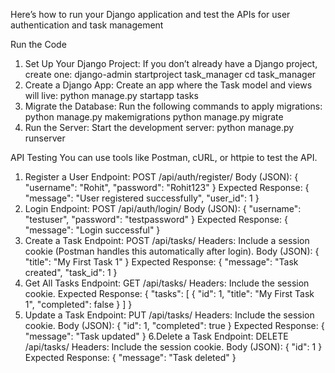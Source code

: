 Here’s how to run your Django application and test the APIs for user authentication and task management 

Run the Code
1. Set Up Your Django Project: If you don’t already have a Django project, create one:
   django-admin startproject task_manager
   cd task_manager 
2. Create a Django App: Create an app where the Task model and views will live:
   python manage.py startapp tasks
3. Migrate the Database: Run the following commands to apply migrations:
   python manage.py makemigrations
   python manage.py migrate
4. Run the Server: Start the development server:
   python manage.py runserver

API Testing
You can use tools like Postman, cURL, or httpie to test the API.

1. Register a User
Endpoint: POST /api/auth/register/
Body (JSON):
{
  "username": "Rohit",
  "password": "Rohit123"
}
Expected Response:
{
  "message": "User registered successfully",
  "user_id": 1
}
2.  Login
Endpoint: POST /api/auth/login/
Body (JSON):
{
  "username": "testuser",
  "password": "testpassword"
}
Expected Response:
{
  "message": "Login successful"
}
3. Create a Task
Endpoint: POST /api/tasks/
Headers: Include a session cookie (Postman handles this automatically after login).
Body (JSON):
{
  "title": "My First Task 1"
}
Expected Response:
{
  "message": "Task created",
  "task_id": 1
}
4. Get All Tasks
Endpoint: GET /api/tasks/
Headers: Include the session cookie.
Expected Response:
{
  "tasks": [
{
"id":    1,
      "title": "My First Task 1",
      "completed": false
    }
  ]
}
5. Update a Task
Endpoint: PUT /api/tasks/
Headers: Include the session cookie.
Body (JSON):
{
  "id": 1,
  "completed": true
}
Expected Response:
{
  "message": "Task updated"
}
6.Delete a Task
Endpoint: DELETE /api/tasks/
Headers: Include the session cookie.
Body (JSON):
{
  "id": 1
}
Expected Response:
{
  "message": "Task deleted"
}



